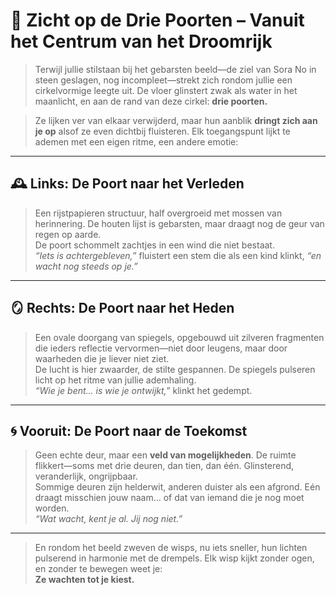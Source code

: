 
# 🔺 Zicht op de Drie Poorten – Vanuit het Centrum van het Droomrijk

> Terwijl jullie stilstaan bij het gebarsten beeld—de ziel van Sora No in steen geslagen, nog incompleet—strekt zich rondom jullie een cirkelvormige leegte uit. De vloer glinstert zwak als water in het maanlicht, en aan de rand van deze cirkel: **drie poorten.**

> Ze lijken ver van elkaar verwijderd, maar hun aanblik **dringt zich aan je op** alsof ze even dichtbij fluisteren. Elk toegangspunt lijkt te ademen met een eigen ritme, een andere emotie:

---

## 🕰️ Links: De Poort naar het Verleden  
> Een rijstpapieren structuur, half overgroeid met mossen van herinnering. De houten lijst is gebarsten, maar draagt nog de geur van regen op aarde.  
> De poort schommelt zachtjes in een wind die niet bestaat.  
> _“Iets is achtergebleven,”_ fluistert een stem die als een kind klinkt, _“en wacht nog steeds op je.”_

---

## 🪞 Rechts: De Poort naar het Heden  
> Een ovale doorgang van spiegels, opgebouwd uit zilveren fragmenten die ieders reflectie vervormen—niet door leugens, maar door waarheden die je liever niet ziet.  
> De lucht is hier zwaarder, de stilte gespannen. De spiegels pulseren licht op het ritme van jullie ademhaling.  
> _“Wie je bent… is wie je ontwijkt,”_ klinkt het gedempt.

---

## 🌀 Vooruit: De Poort naar de Toekomst  
> Geen echte deur, maar een **veld van mogelijkheden**. De ruimte flikkert—soms met drie deuren, dan tien, dan één. Glinsterend, veranderlijk, ongrijpbaar.  
> Sommige deuren zijn helderwit, anderen duister als een afgrond. Eén draagt misschien jouw naam… of dat van iemand die je nog moet worden.  
> _“Wat wacht, kent je al. Jij nog niet.”_

---

> En rondom het beeld zweven de wisps, nu iets sneller, hun lichten pulserend in harmonie met de drempels. Elk wisp kijkt zonder ogen, en zonder te bewegen weet je:  
> **Ze wachten tot je kiest.**
